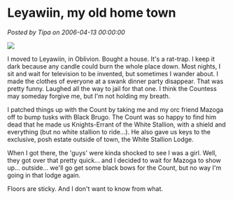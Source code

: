 # Leyawiin, my old home town

*Posted by Tipa on 2006-04-13 00:00:00*

![](../images/knighterrant.jpg)

I moved to Leyawiin, in Oblivion. Bought a house. It's a rat-trap. I keep it dark because any candle could burn the whole place down. Most nights, I sit and wait for television to be invented, but sometimes I wander about. I made the clothes of everyone at a swank dinner party disappear. That was pretty funny. Laughed all the way to jail for that one. I think the Countess may someday forgive me, but I'm not holding my breath.

I patched things up with the Count by taking me and my orc friend Mazoga off to bump tusks with Black Brugo. The Count was so happy to find him dead that he made us Knights-Errant of the White Stallion, with a shield and everything (but no white stallion to ride...). He also gave us keys to the exclusive, posh estate outside of town, the White Stallion Lodge.

When I got there, the 'guys' were kinda shocked to see I was a girl. Well, they got over that pretty quick... and I decided to wait for Mazoga to show up... outside... we'll go get some black bows for the Count, but no way I'm going in that lodge again.

Floors are sticky. And I don't want to know from what.
